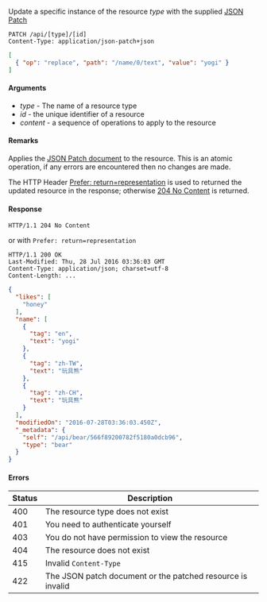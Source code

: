 Update a specific instance of the resource *type* with the supplied [JSON Patch](https://tools.ietf.org/html/rfc6902)

````HTTP
PATCH /api/[type]/[id]
Content-Type: application/json-patch+json
````

````json
[
  { "op": "replace", "path": "/name/0/text", "value": "yogi" }
]
````

#### Arguments

- *type* - The name of a resource type
- *id* - the unique identifier of a resource
- *content* - a sequence of operations to apply to the resource

#### Remarks

Applies the [JSON Patch document](https://tools.ietf.org/html/rfc6902) to the resource.  This is an atomic operation, if any errors are encountered then no changes are made.

The HTTP Header [Prefer: return=representation](https://tools.ietf.org/html/rfc7240) is used to returned the updated resource in the response; otherwise [204 No Content](https://www.w3.org/Protocols/rfc2616/rfc2616-sec10.html#sec10.2.5) is returned.

#### Response

````HTTP
HTTP/1.1 204 No Content
````

or with `Prefer: return=representation`

````HTTP
HTTP/1.1 200 OK
Last-Modified: Thu, 28 Jul 2016 03:36:03 GMT
Content-Type: application/json; charset=utf-8
Content-Length: ...
````

````json
{
  "likes": [
    "honey"
  ],
  "name": [
    {
      "tag": "en",
      "text": "yogi"
    },
    {
      "tag": "zh-TW",
      "text": "玩具熊"
    },
    {
      "tag": "zh-CH",
      "text": "玩具熊"
    }
  ],
  "modifiedOn": "2016-07-28T03:36:03.450Z",
  "_metadata": {
    "self": "/api/bear/566f89200782f5180a0dcb96",
    "type": "bear"
  }
}
````

#### Errors

Status | Description
------ | -----------
400 | The resource type does not exist
401 | You need to authenticate yourself
403 | You do not have permission to view the resource
404 | The resource does not exist
415 | Invalid `Content-Type`
422 | The JSON patch document or the patched resource is invalid

